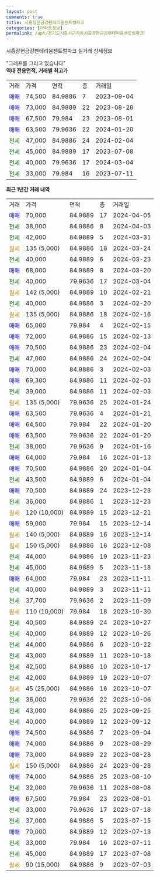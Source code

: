 ```yaml
---
layout: post
comments: true
title: 시흥장현금강펜테리움센트럴파크
categories: [아파트정보]
permalink: /apt/경기도시흥시군자동시흥장현금강펜테리움센트럴파크
---
```


시흥장현금강펜테리움센트럴파크 실거래 상세정보

<script type="text/javascript">
  google.charts.load('current', {'packages':['line', 'corechart']});
  google.charts.setOnLoadCallback(drawChart);

  function drawChart() {
    var data = new google.visualization.DataTable();
    data.addColumn('date', '거래일');
    data.addColumn('number', "매매");
    data.addColumn('number', "전세");
    data.addColumn('number', "전매");

    data.addRows([[new Date(Date.parse("2024-04-05")), 70000, null, null], [new Date(Date.parse("2024-04-03")), null, 38000, null], [new Date(Date.parse("2024-03-31")), null, 42000, null], [new Date(Date.parse("2024-03-24")), null, null, null], [new Date(Date.parse("2024-03-23")), null, 40000, null], [new Date(Date.parse("2024-03-20")), 68000, null, null], [new Date(Date.parse("2024-03-04")), null, 40000, null], [new Date(Date.parse("2024-02-21")), null, null, null], [new Date(Date.parse("2024-02-20")), null, 40000, null], [new Date(Date.parse("2024-02-16")), null, null, null], [new Date(Date.parse("2024-02-15")), 65000, null, null], [new Date(Date.parse("2024-02-13")), 72000, null, null], [new Date(Date.parse("2024-02-04")), 70500, null, null], [new Date(Date.parse("2024-02-04")), null, 47000, null], [new Date(Date.parse("2024-02-03")), 70000, null, null], [new Date(Date.parse("2024-02-03")), 69300, null, null], [new Date(Date.parse("2024-02-03")), null, 39000, null], [new Date(Date.parse("2024-01-24")), null, null, null], [new Date(Date.parse("2024-01-21")), 63500, null, null], [new Date(Date.parse("2024-01-20")), 64500, null, null], [new Date(Date.parse("2024-01-20")), 63500, null, null], [new Date(Date.parse("2024-01-16")), null, 38000, null], [new Date(Date.parse("2024-01-13")), 64000, null, null], [new Date(Date.parse("2024-01-04")), 70500, null, null], [new Date(Date.parse("2024-01-04")), null, 43500, null], [new Date(Date.parse("2023-12-23")), 70500, null, null], [new Date(Date.parse("2023-12-23")), null, 36000, null], [new Date(Date.parse("2023-12-21")), null, null, null], [new Date(Date.parse("2023-12-14")), 59000, null, null], [new Date(Date.parse("2023-12-14")), null, null, null], [new Date(Date.parse("2023-12-08")), null, null, null], [new Date(Date.parse("2023-11-23")), null, 44000, null], [new Date(Date.parse("2023-11-18")), null, 45000, null], [new Date(Date.parse("2023-11-11")), 64000, null, null], [new Date(Date.parse("2023-11-11")), null, 40000, null], [new Date(Date.parse("2023-11-09")), null, 37700, null], [new Date(Date.parse("2023-10-30")), null, null, null], [new Date(Date.parse("2023-10-27")), null, 40500, null], [new Date(Date.parse("2023-10-26")), null, 40000, null], [new Date(Date.parse("2023-10-22")), null, 44000, null], [new Date(Date.parse("2023-10-18")), null, 43000, null], [new Date(Date.parse("2023-10-17")), null, 42500, null], [new Date(Date.parse("2023-10-07")), null, 42000, null], [new Date(Date.parse("2023-10-07")), null, null, null], [new Date(Date.parse("2023-10-06")), null, 36000, null], [new Date(Date.parse("2023-09-25")), null, 43000, null], [new Date(Date.parse("2023-09-12")), null, 40000, null], [new Date(Date.parse("2023-09-04")), 74500, null, null], [new Date(Date.parse("2023-08-29")), 74000, null, null], [new Date(Date.parse("2023-08-28")), 73000, null, null], [new Date(Date.parse("2023-08-28")), null, null, null], [new Date(Date.parse("2023-08-10")), 74000, null, null], [new Date(Date.parse("2023-08-08")), null, 32000, null], [new Date(Date.parse("2023-08-01")), 67500, null, null], [new Date(Date.parse("2023-07-18")), null, 33000, null], [new Date(Date.parse("2023-07-15")), null, 37000, null], [new Date(Date.parse("2023-07-13")), 70000, null, null], [new Date(Date.parse("2023-07-11")), null, 33000, null], [new Date(Date.parse("2023-07-08")), null, 45000, null], [new Date(Date.parse("2023-07-03")), null, null, null]]);

    var options = {
      hAxis: {
        format: 'yyyy/MM/dd'
      },    
      lineWidth: 0,
      pointsVisible: true,    
      title: '최근 1년간 유형별 실거래가 분포',
      legend: { position: 'bottom' }
    };

    var formatter = new google.visualization.NumberFormat({pattern:'###,###'} );
    formatter.format(data, 1);
    formatter.format(data, 2);
    
    setTimeout(function() {
        var chart = new google.visualization.LineChart(document.getElementById('columnchart_material'));
        chart.draw(data, (options));
        document.getElementById('loading').style.display = 'none';
    }, 200);
  }
</script>


<div id="loading" style="z-index:20; display: block; margin-left: 0px">"그래프를 그리고 있습니다"</div>
<div id="columnchart_material" style="width: 95%; margin-left: 0px; display: block"></div>
<!-- contents start -->
<b>역대 전용면적, 거래별 최고가</b>
<table class="sortable">
    <tr>
      <td>거래</td>
      <td>가격</td>
      <td>면적</td>
      <td>층</td>
      <td>거래일</td>
    </tr>
        <tr>
          <td><a style="color: blue">매매</a></td>
          <td>74,500</td>
          <td>84.9886</td>
          <td>7</td>
          <td>2023-09-04</td>
        </tr>            <tr>
          <td><a style="color: blue">매매</a></td>
          <td>73,000</td>
          <td>84.9889</td>
          <td>22</td>
          <td>2023-08-28</td>
        </tr>            <tr>
          <td><a style="color: blue">매매</a></td>
          <td>67,500</td>
          <td>79.984</td>
          <td>23</td>
          <td>2023-08-01</td>
        </tr>            <tr>
          <td><a style="color: blue">매매</a></td>
          <td>63,500</td>
          <td>79.9636</td>
          <td>22</td>
          <td>2024-01-20</td>
        </tr>        
        <tr>
              <td><a style="color: darkgreen">전세</a></td>
              <td>47,000</td>
              <td>84.9886</td>
              <td>24</td>
              <td>2024-02-04</td>
            </tr>            <tr>
              <td><a style="color: darkgreen">전세</a></td>
              <td>45,000</td>
              <td>84.9889</td>
              <td>17</td>
              <td>2023-07-08</td>
            </tr>            <tr>
              <td><a style="color: darkgreen">전세</a></td>
              <td>40,000</td>
              <td>79.9636</td>
              <td>17</td>
              <td>2024-03-04</td>
            </tr>            <tr>
              <td><a style="color: darkgreen">전세</a></td>
              <td>33,000</td>
              <td>79.984</td>
              <td>16</td>
              <td>2023-07-11</td>
            </tr>        
    
</table>

<b>최근 1년간 거래 내역</b>

<table class="sortable">
    <tr>
      <td>거래</td>
      <td>가격</td>
      <td>면적</td>
      <td>층</td>
      <td>거래일</td>
    </tr>
    <tr>
      <td><a style="color: blue">매매</a></td>
      <td>70,000</td>
      <td>84.9889</td>
      <td>17</td>
      <td>2024-04-05</td>
    </tr>          <tr>
      <td><a style="color: darkgreen">전세</a></td>
      <td>38,000</td>
      <td>84.9886</td>
      <td>8</td>
      <td>2024-04-03</td>
    </tr>          <tr>
      <td><a style="color: darkgreen">전세</a></td>
      <td>42,000</td>
      <td>84.9889</td>
      <td>5</td>
      <td>2024-03-31</td>
    </tr>          <tr>
      <td><a style="color: darkgoldenrod">월세</a></td>
      <td>135 (5,000)</td>
      <td>84.9886</td>
      <td>18</td>
      <td>2024-03-24</td>
    </tr>          <tr>
      <td><a style="color: darkgreen">전세</a></td>
      <td>40,000</td>
      <td>84.9889</td>
      <td>6</td>
      <td>2024-03-23</td>
    </tr>          <tr>
      <td><a style="color: blue">매매</a></td>
      <td>68,000</td>
      <td>84.9889</td>
      <td>8</td>
      <td>2024-03-20</td>
    </tr>          <tr>
      <td><a style="color: darkgreen">전세</a></td>
      <td>40,000</td>
      <td>79.9636</td>
      <td>17</td>
      <td>2024-03-04</td>
    </tr>          <tr>
      <td><a style="color: darkgoldenrod">월세</a></td>
      <td>142 (5,000)</td>
      <td>84.9889</td>
      <td>10</td>
      <td>2024-02-21</td>
    </tr>          <tr>
      <td><a style="color: darkgreen">전세</a></td>
      <td>40,000</td>
      <td>84.9886</td>
      <td>3</td>
      <td>2024-02-20</td>
    </tr>          <tr>
      <td><a style="color: darkgoldenrod">월세</a></td>
      <td>135 (5,000)</td>
      <td>84.9886</td>
      <td>18</td>
      <td>2024-02-16</td>
    </tr>          <tr>
      <td><a style="color: blue">매매</a></td>
      <td>65,000</td>
      <td>79.984</td>
      <td>4</td>
      <td>2024-02-15</td>
    </tr>          <tr>
      <td><a style="color: blue">매매</a></td>
      <td>72,000</td>
      <td>84.9886</td>
      <td>15</td>
      <td>2024-02-13</td>
    </tr>          <tr>
      <td><a style="color: blue">매매</a></td>
      <td>70,500</td>
      <td>84.9886</td>
      <td>23</td>
      <td>2024-02-04</td>
    </tr>          <tr>
      <td><a style="color: darkgreen">전세</a></td>
      <td>47,000</td>
      <td>84.9886</td>
      <td>24</td>
      <td>2024-02-04</td>
    </tr>          <tr>
      <td><a style="color: blue">매매</a></td>
      <td>70,000</td>
      <td>84.9886</td>
      <td>3</td>
      <td>2024-02-03</td>
    </tr>          <tr>
      <td><a style="color: blue">매매</a></td>
      <td>69,300</td>
      <td>84.9886</td>
      <td>11</td>
      <td>2024-02-03</td>
    </tr>          <tr>
      <td><a style="color: darkgreen">전세</a></td>
      <td>39,000</td>
      <td>84.9886</td>
      <td>11</td>
      <td>2024-02-03</td>
    </tr>          <tr>
      <td><a style="color: darkgoldenrod">월세</a></td>
      <td>135 (5,000)</td>
      <td>79.9636</td>
      <td>25</td>
      <td>2024-01-24</td>
    </tr>          <tr>
      <td><a style="color: blue">매매</a></td>
      <td>63,500</td>
      <td>79.9636</td>
      <td>4</td>
      <td>2024-01-21</td>
    </tr>          <tr>
      <td><a style="color: blue">매매</a></td>
      <td>64,500</td>
      <td>79.984</td>
      <td>22</td>
      <td>2024-01-20</td>
    </tr>          <tr>
      <td><a style="color: blue">매매</a></td>
      <td>63,500</td>
      <td>79.9636</td>
      <td>22</td>
      <td>2024-01-20</td>
    </tr>          <tr>
      <td><a style="color: darkgreen">전세</a></td>
      <td>38,000</td>
      <td>79.9636</td>
      <td>9</td>
      <td>2024-01-16</td>
    </tr>          <tr>
      <td><a style="color: blue">매매</a></td>
      <td>64,000</td>
      <td>79.984</td>
      <td>16</td>
      <td>2024-01-13</td>
    </tr>          <tr>
      <td><a style="color: blue">매매</a></td>
      <td>70,500</td>
      <td>84.9886</td>
      <td>20</td>
      <td>2024-01-04</td>
    </tr>          <tr>
      <td><a style="color: darkgreen">전세</a></td>
      <td>43,500</td>
      <td>84.9889</td>
      <td>6</td>
      <td>2024-01-04</td>
    </tr>          <tr>
      <td><a style="color: blue">매매</a></td>
      <td>70,500</td>
      <td>84.9889</td>
      <td>24</td>
      <td>2023-12-23</td>
    </tr>          <tr>
      <td><a style="color: darkgreen">전세</a></td>
      <td>36,000</td>
      <td>84.9886</td>
      <td>1</td>
      <td>2023-12-23</td>
    </tr>          <tr>
      <td><a style="color: darkgoldenrod">월세</a></td>
      <td>120 (10,000)</td>
      <td>84.9889</td>
      <td>15</td>
      <td>2023-12-21</td>
    </tr>          <tr>
      <td><a style="color: blue">매매</a></td>
      <td>59,000</td>
      <td>79.984</td>
      <td>15</td>
      <td>2023-12-14</td>
    </tr>          <tr>
      <td><a style="color: darkgoldenrod">월세</a></td>
      <td>140 (5,000)</td>
      <td>84.9889</td>
      <td>16</td>
      <td>2023-12-14</td>
    </tr>          <tr>
      <td><a style="color: darkgoldenrod">월세</a></td>
      <td>150 (5,000)</td>
      <td>84.9886</td>
      <td>16</td>
      <td>2023-12-08</td>
    </tr>          <tr>
      <td><a style="color: darkgreen">전세</a></td>
      <td>44,000</td>
      <td>84.9886</td>
      <td>19</td>
      <td>2023-11-23</td>
    </tr>          <tr>
      <td><a style="color: darkgreen">전세</a></td>
      <td>45,000</td>
      <td>84.9889</td>
      <td>5</td>
      <td>2023-11-18</td>
    </tr>          <tr>
      <td><a style="color: blue">매매</a></td>
      <td>64,000</td>
      <td>79.984</td>
      <td>23</td>
      <td>2023-11-11</td>
    </tr>          <tr>
      <td><a style="color: darkgreen">전세</a></td>
      <td>40,000</td>
      <td>84.9889</td>
      <td>3</td>
      <td>2023-11-11</td>
    </tr>          <tr>
      <td><a style="color: darkgreen">전세</a></td>
      <td>37,700</td>
      <td>79.9636</td>
      <td>2</td>
      <td>2023-11-09</td>
    </tr>          <tr>
      <td><a style="color: darkgoldenrod">월세</a></td>
      <td>110 (10,000)</td>
      <td>79.984</td>
      <td>18</td>
      <td>2023-10-30</td>
    </tr>          <tr>
      <td><a style="color: darkgreen">전세</a></td>
      <td>40,500</td>
      <td>84.9889</td>
      <td>24</td>
      <td>2023-10-27</td>
    </tr>          <tr>
      <td><a style="color: darkgreen">전세</a></td>
      <td>40,000</td>
      <td>84.9889</td>
      <td>12</td>
      <td>2023-10-26</td>
    </tr>          <tr>
      <td><a style="color: darkgreen">전세</a></td>
      <td>44,000</td>
      <td>84.9886</td>
      <td>6</td>
      <td>2023-10-22</td>
    </tr>          <tr>
      <td><a style="color: darkgreen">전세</a></td>
      <td>43,000</td>
      <td>84.9889</td>
      <td>11</td>
      <td>2023-10-18</td>
    </tr>          <tr>
      <td><a style="color: darkgreen">전세</a></td>
      <td>42,500</td>
      <td>84.9886</td>
      <td>10</td>
      <td>2023-10-17</td>
    </tr>          <tr>
      <td><a style="color: darkgreen">전세</a></td>
      <td>42,000</td>
      <td>84.9889</td>
      <td>19</td>
      <td>2023-10-07</td>
    </tr>          <tr>
      <td><a style="color: darkgoldenrod">월세</a></td>
      <td>45 (25,000)</td>
      <td>84.9886</td>
      <td>16</td>
      <td>2023-10-07</td>
    </tr>          <tr>
      <td><a style="color: darkgreen">전세</a></td>
      <td>36,000</td>
      <td>79.9636</td>
      <td>22</td>
      <td>2023-10-06</td>
    </tr>          <tr>
      <td><a style="color: darkgreen">전세</a></td>
      <td>43,000</td>
      <td>84.9886</td>
      <td>25</td>
      <td>2023-09-25</td>
    </tr>          <tr>
      <td><a style="color: darkgreen">전세</a></td>
      <td>40,000</td>
      <td>84.9889</td>
      <td>12</td>
      <td>2023-09-12</td>
    </tr>          <tr>
      <td><a style="color: blue">매매</a></td>
      <td>74,500</td>
      <td>84.9886</td>
      <td>7</td>
      <td>2023-09-04</td>
    </tr>          <tr>
      <td><a style="color: blue">매매</a></td>
      <td>74,000</td>
      <td>84.9886</td>
      <td>9</td>
      <td>2023-08-29</td>
    </tr>          <tr>
      <td><a style="color: blue">매매</a></td>
      <td>73,000</td>
      <td>84.9889</td>
      <td>22</td>
      <td>2023-08-28</td>
    </tr>          <tr>
      <td><a style="color: darkgoldenrod">월세</a></td>
      <td>150 (5,000)</td>
      <td>84.9886</td>
      <td>24</td>
      <td>2023-08-28</td>
    </tr>          <tr>
      <td><a style="color: blue">매매</a></td>
      <td>74,000</td>
      <td>84.9886</td>
      <td>25</td>
      <td>2023-08-10</td>
    </tr>          <tr>
      <td><a style="color: darkgreen">전세</a></td>
      <td>32,000</td>
      <td>79.9636</td>
      <td>11</td>
      <td>2023-08-08</td>
    </tr>          <tr>
      <td><a style="color: blue">매매</a></td>
      <td>67,500</td>
      <td>79.984</td>
      <td>23</td>
      <td>2023-08-01</td>
    </tr>          <tr>
      <td><a style="color: darkgreen">전세</a></td>
      <td>33,000</td>
      <td>79.9636</td>
      <td>17</td>
      <td>2023-07-18</td>
    </tr>          <tr>
      <td><a style="color: darkgreen">전세</a></td>
      <td>37,000</td>
      <td>84.9886</td>
      <td>5</td>
      <td>2023-07-15</td>
    </tr>          <tr>
      <td><a style="color: blue">매매</a></td>
      <td>70,000</td>
      <td>84.9889</td>
      <td>12</td>
      <td>2023-07-13</td>
    </tr>          <tr>
      <td><a style="color: darkgreen">전세</a></td>
      <td>33,000</td>
      <td>79.984</td>
      <td>16</td>
      <td>2023-07-11</td>
    </tr>          <tr>
      <td><a style="color: darkgreen">전세</a></td>
      <td>45,000</td>
      <td>84.9889</td>
      <td>17</td>
      <td>2023-07-08</td>
    </tr>          <tr>
      <td><a style="color: darkgoldenrod">월세</a></td>
      <td>90 (15,000)</td>
      <td>84.9886</td>
      <td>9</td>
      <td>2023-07-03</td>
    </tr>      </table>
<!-- contents end -->    

